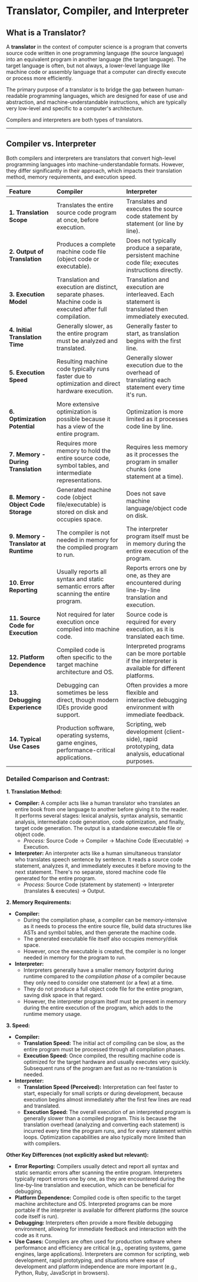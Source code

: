 # Translator, Compiler, and Interpreter

## What is a Translator?

A **translator** in the context of computer science is a program that converts source code written in one programming language (the source language) into an equivalent program in another language (the target language). The target language is often, but not always, a lower-level language like machine code or assembly language that a computer can directly execute or process more efficiently.

The primary purpose of a translator is to bridge the gap between human-readable programming languages, which are designed for ease of use and abstraction, and machine-understandable instructions, which are typically very low-level and specific to a computer's architecture.

Compilers and interpreters are both types of translators.

---

## Compiler vs. Interpreter

Both compilers and interpreters are translators that convert high-level programming languages into machine-understandable formats. However, they differ significantly in their approach, which impacts their translation method, memory requirements, and execution speed.

| Feature                           | Compiler                                                                                                | Interpreter                                                                                                         |
| :-------------------------------- | :------------------------------------------------------------------------------------------------------ | :------------------------------------------------------------------------------------------------------------------ |
| **1. Translation Scope**          | Translates the entire source code program at once, before execution.                                  | Translates and executes the source code statement by statement (or line by line).                                 |
| **2. Output of Translation**      | Produces a complete machine code file (object code or executable).                                      | Does not typically produce a separate, persistent machine code file; executes instructions directly.                |
| **3. Execution Model**            | Translation and execution are distinct, separate phases. Machine code is executed after full compilation. | Translation and execution are interleaved. Each statement is translated then immediately executed.                  |
| **4. Initial Translation Time**   | Generally slower, as the entire program must be analyzed and translated.                                | Generally faster to start, as translation begins with the first line.                                             |
| **5. Execution Speed**            | Resulting machine code typically runs faster due to optimization and direct hardware execution.         | Generally slower execution due to the overhead of translating each statement every time it's run.                 |
| **6. Optimization Potential**     | More extensive optimization is possible because it has a view of the entire program.                  | Optimization is more limited as it processes code line by line.                                                   |
| **7. Memory - During Translation**| Requires more memory to hold the entire source code, symbol tables, and intermediate representations.   | Requires less memory as it processes the program in smaller chunks (one statement at a time).                     |
| **8. Memory - Object Code Storage**| Generated machine code (object file/executable) is stored on disk and occupies space.                   | Does not save machine language/object code on disk.                                                               |
| **9. Memory - Translator at Runtime**| The compiler is not needed in memory for the compiled program to run.                                   | The interpreter program itself must be in memory during the entire execution of the program.                      |
| **10. Error Reporting**           | Usually reports all syntax and static semantic errors after scanning the entire program.                | Reports errors one by one, as they are encountered during line-by-line translation and execution.                 |
| **11. Source Code for Execution** | Not required for later execution once compiled into machine code.                                       | Source code is required for every execution, as it is translated each time.                                       |
| **12. Platform Dependence**       | Compiled code is often specific to the target machine architecture and OS.                              | Interpreted programs can be more portable if the interpreter is available for different platforms.                  |
| **13. Debugging Experience**      | Debugging can sometimes be less direct, though modern IDEs provide good support.                        | Often provides a more flexible and interactive debugging environment with immediate feedback.                       |
| **14. Typical Use Cases**         | Production software, operating systems, game engines, performance-critical applications.                | Scripting, web development (client-side), rapid prototyping, data analysis, educational purposes.                 |

### Detailed Comparison and Contrast:

**1. Translation Method:**

*   **Compiler:** A compiler acts like a human translator who translates an entire book from one language to another before giving it to the reader. It performs several stages: lexical analysis, syntax analysis, semantic analysis, intermediate code generation, code optimization, and finally, target code generation. The output is a standalone executable file or object code.
    *   *Process:* Source Code -> Compiler -> Machine Code (Executable) -> Execution.
*   **Interpreter:** An interpreter acts like a human simultaneous translator who translates speech sentence by sentence. It reads a source code statement, analyzes it, and immediately executes it before moving to the next statement. There's no separate, stored machine code file generated for the entire program.
    *   *Process:* Source Code (statement by statement) -> Interpreter (translates & executes) -> Output.

**2. Memory Requirements:**

*   **Compiler:** 
    *   During the compilation phase, a compiler can be memory-intensive as it needs to process the entire source file, build data structures like ASTs and symbol tables, and then generate the machine code. 
    *   The generated executable file itself also occupies memory/disk space. 
    *   However, once the executable is created, the compiler is no longer needed in memory for the program to run.
*   **Interpreter:**
    *   Interpreters generally have a smaller memory footprint during runtime compared to the *compilation phase* of a compiler because they only need to consider one statement (or a few) at a time. 
    *   They do not produce a full object code file for the entire program, saving disk space in that regard. 
    *   However, the interpreter program itself must be present in memory during the entire execution of the program, which adds to the runtime memory usage.

**3. Speed:**

*   **Compiler:**
    *   **Translation Speed:** The initial act of compiling can be slow, as the entire program must be processed through all compilation phases.
    *   **Execution Speed:** Once compiled, the resulting machine code is optimized for the target hardware and usually executes very quickly. Subsequent runs of the program are fast as no re-translation is needed.
*   **Interpreter:**
    *   **Translation Speed (Perceived):** Interpretation can feel faster to start, especially for small scripts or during development, because execution begins almost immediately after the first few lines are read and translated.
    *   **Execution Speed:** The overall execution of an interpreted program is generally slower than a compiled program. This is because the translation overhead (analyzing and converting each statement) is incurred every time the program runs, and for every statement within loops. Optimization capabilities are also typically more limited than with compilers.

**Other Key Differences (not explicitly asked but relevant):**

*   **Error Reporting:** Compilers usually detect and report all syntax and static semantic errors after scanning the entire program. Interpreters typically report errors one by one, as they are encountered during the line-by-line translation and execution, which can be beneficial for debugging.
*   **Platform Dependence:** Compiled code is often specific to the target machine architecture and OS. Interpreted programs can be more portable if the interpreter is available for different platforms (the source code itself is run).
*   **Debugging:** Interpreters often provide a more flexible debugging environment, allowing for immediate feedback and interaction with the code as it runs.
*   **Use Cases:** Compilers are often used for production software where performance and efficiency are critical (e.g., operating systems, game engines, large applications). Interpreters are common for scripting, web development, rapid prototyping, and situations where ease of development and platform independence are more important (e.g., Python, Ruby, JavaScript in browsers). 
